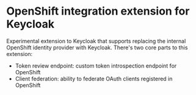 # OpenShift integration extension for Keycloak

Experimental extension to Keycloak that supports replacing the internal OpenShift identity provider with Keycloak. There's two core parts to this extension:

* Token review endpoint: custom token introspection endpoint for OpenShift
* Client federation: ability to federate OAuth clients registered in OpenShift
